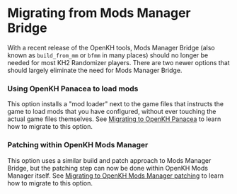 # Migrating from Mods Manager Bridge

With a recent release of the OpenKH tools, Mods Manager Bridge (also known as `build_from_mm` or `bfmm` in many places)
should no longer be needed for most KH2 Randomizer players. There are two newer options that should largely eliminate
the need for Mods Manager Bridge.

### Using OpenKH Panacea to load mods

This option installs a "mod loader" next to the game files that instructs the game to load mods that you have
configured, without ever touching the actual game files themselves. See
[Migrating to OpenKH Panacea](migrate-panacea.md) to learn how to migrate to this option.

### Patching within OpenKH Mods Manager

This option uses a similar build and patch approach to Mods Manager Bridge, but the patching step can now be done within
OpenKH Mods Manager itself. See [Migrating to OpenKH Mods Manager patching](migrate-patching.md) to learn how to migrate
to this option.
